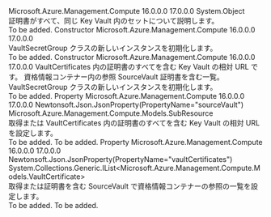 <Type Name="VaultSecretGroup" FullName="Microsoft.Azure.Management.Compute.Models.VaultSecretGroup">
  <TypeSignature Language="C#" Value="public class VaultSecretGroup" />
  <TypeSignature Language="ILAsm" Value=".class public auto ansi beforefieldinit VaultSecretGroup extends System.Object" />
  <TypeSignature Language="DocId" Value="T:Microsoft.Azure.Management.Compute.Models.VaultSecretGroup" />
  <TypeSignature Language="VB.NET" Value="Public Class VaultSecretGroup" />
  <TypeSignature Language="F#" Value="type VaultSecretGroup = class" />
  <AssemblyInfo>
    <AssemblyName>Microsoft.Azure.Management.Compute</AssemblyName>
    <AssemblyVersion>16.0.0.0</AssemblyVersion>
    <AssemblyVersion>17.0.0.0</AssemblyVersion>
  </AssemblyInfo>
  <Base>
    <BaseTypeName>System.Object</BaseTypeName>
  </Base>
  <Interfaces />
  <Docs>
    <summary>
            証明書がすべて、同じ Key Vault 内のセットについて説明します。
            </summary>
    <remarks>To be added.</remarks>
  </Docs>
  <Members>
    <Member MemberName=".ctor">
      <MemberSignature Language="C#" Value="public VaultSecretGroup ();" />
      <MemberSignature Language="ILAsm" Value=".method public hidebysig specialname rtspecialname instance void .ctor() cil managed" />
      <MemberSignature Language="DocId" Value="M:Microsoft.Azure.Management.Compute.Models.VaultSecretGroup.#ctor" />
      <MemberSignature Language="VB.NET" Value="Public Sub New ()" />
      <MemberType>Constructor</MemberType>
      <AssemblyInfo>
        <AssemblyName>Microsoft.Azure.Management.Compute</AssemblyName>
        <AssemblyVersion>16.0.0.0</AssemblyVersion>
        <AssemblyVersion>17.0.0.0</AssemblyVersion>
      </AssemblyInfo>
      <Parameters />
      <Docs>
        <summary>
            VaultSecretGroup クラスの新しいインスタンスを初期化します。
            </summary>
        <remarks>To be added.</remarks>
      </Docs>
    </Member>
    <Member MemberName=".ctor">
      <MemberSignature Language="C#" Value="public VaultSecretGroup (Microsoft.Azure.Management.Compute.Models.SubResource sourceVault = null, System.Collections.Generic.IList&lt;Microsoft.Azure.Management.Compute.Models.VaultCertificate&gt; vaultCertificates = null);" />
      <MemberSignature Language="ILAsm" Value=".method public hidebysig specialname rtspecialname instance void .ctor(class Microsoft.Azure.Management.Compute.Models.SubResource sourceVault, class System.Collections.Generic.IList`1&lt;class Microsoft.Azure.Management.Compute.Models.VaultCertificate&gt; vaultCertificates) cil managed" />
      <MemberSignature Language="DocId" Value="M:Microsoft.Azure.Management.Compute.Models.VaultSecretGroup.#ctor(Microsoft.Azure.Management.Compute.Models.SubResource,System.Collections.Generic.IList{Microsoft.Azure.Management.Compute.Models.VaultCertificate})" />
      <MemberSignature Language="VB.NET" Value="Public Sub New (Optional sourceVault As SubResource = null, Optional vaultCertificates As IList(Of VaultCertificate) = null)" />
      <MemberSignature Language="F#" Value="new Microsoft.Azure.Management.Compute.Models.VaultSecretGroup : Microsoft.Azure.Management.Compute.Models.SubResource * System.Collections.Generic.IList&lt;Microsoft.Azure.Management.Compute.Models.VaultCertificate&gt; -&gt; Microsoft.Azure.Management.Compute.Models.VaultSecretGroup" Usage="new Microsoft.Azure.Management.Compute.Models.VaultSecretGroup (sourceVault, vaultCertificates)" />
      <MemberType>Constructor</MemberType>
      <AssemblyInfo>
        <AssemblyName>Microsoft.Azure.Management.Compute</AssemblyName>
        <AssemblyVersion>16.0.0.0</AssemblyVersion>
        <AssemblyVersion>17.0.0.0</AssemblyVersion>
      </AssemblyInfo>
      <Parameters>
        <Parameter Name="sourceVault" Type="Microsoft.Azure.Management.Compute.Models.SubResource" />
        <Parameter Name="vaultCertificates" Type="System.Collections.Generic.IList&lt;Microsoft.Azure.Management.Compute.Models.VaultCertificate&gt;" />
      </Parameters>
      <Docs>
        <param name="sourceVault">VaultCertificates 内の証明書のすべてを含む Key Vault の相対 URL です。</param>
        <param name="vaultCertificates">資格情報コンテナー内の参照 SourceVault 証明書を含む一覧。</param>
        <summary>
            VaultSecretGroup クラスの新しいインスタンスを初期化します。
            </summary>
        <remarks>To be added.</remarks>
      </Docs>
    </Member>
    <Member MemberName="SourceVault">
      <MemberSignature Language="C#" Value="public Microsoft.Azure.Management.Compute.Models.SubResource SourceVault { get; set; }" />
      <MemberSignature Language="ILAsm" Value=".property instance class Microsoft.Azure.Management.Compute.Models.SubResource SourceVault" />
      <MemberSignature Language="DocId" Value="P:Microsoft.Azure.Management.Compute.Models.VaultSecretGroup.SourceVault" />
      <MemberSignature Language="VB.NET" Value="Public Property SourceVault As SubResource" />
      <MemberSignature Language="F#" Value="member this.SourceVault : Microsoft.Azure.Management.Compute.Models.SubResource with get, set" Usage="Microsoft.Azure.Management.Compute.Models.VaultSecretGroup.SourceVault" />
      <MemberType>Property</MemberType>
      <AssemblyInfo>
        <AssemblyName>Microsoft.Azure.Management.Compute</AssemblyName>
        <AssemblyVersion>16.0.0.0</AssemblyVersion>
        <AssemblyVersion>17.0.0.0</AssemblyVersion>
      </AssemblyInfo>
      <Attributes>
        <Attribute>
          <AttributeName>Newtonsoft.Json.JsonProperty(PropertyName="sourceVault")</AttributeName>
        </Attribute>
      </Attributes>
      <ReturnValue>
        <ReturnType>Microsoft.Azure.Management.Compute.Models.SubResource</ReturnType>
      </ReturnValue>
      <Docs>
        <summary>
            取得または VaultCertificates 内の証明書のすべてを含む Key Vault の相対 URL を設定します。
            </summary>
        <value>To be added.</value>
        <remarks>To be added.</remarks>
      </Docs>
    </Member>
    <Member MemberName="VaultCertificates">
      <MemberSignature Language="C#" Value="public System.Collections.Generic.IList&lt;Microsoft.Azure.Management.Compute.Models.VaultCertificate&gt; VaultCertificates { get; set; }" />
      <MemberSignature Language="ILAsm" Value=".property instance class System.Collections.Generic.IList`1&lt;class Microsoft.Azure.Management.Compute.Models.VaultCertificate&gt; VaultCertificates" />
      <MemberSignature Language="DocId" Value="P:Microsoft.Azure.Management.Compute.Models.VaultSecretGroup.VaultCertificates" />
      <MemberSignature Language="VB.NET" Value="Public Property VaultCertificates As IList(Of VaultCertificate)" />
      <MemberSignature Language="F#" Value="member this.VaultCertificates : System.Collections.Generic.IList&lt;Microsoft.Azure.Management.Compute.Models.VaultCertificate&gt; with get, set" Usage="Microsoft.Azure.Management.Compute.Models.VaultSecretGroup.VaultCertificates" />
      <MemberType>Property</MemberType>
      <AssemblyInfo>
        <AssemblyName>Microsoft.Azure.Management.Compute</AssemblyName>
        <AssemblyVersion>16.0.0.0</AssemblyVersion>
        <AssemblyVersion>17.0.0.0</AssemblyVersion>
      </AssemblyInfo>
      <Attributes>
        <Attribute>
          <AttributeName>Newtonsoft.Json.JsonProperty(PropertyName="vaultCertificates")</AttributeName>
        </Attribute>
      </Attributes>
      <ReturnValue>
        <ReturnType>System.Collections.Generic.IList&lt;Microsoft.Azure.Management.Compute.Models.VaultCertificate&gt;</ReturnType>
      </ReturnValue>
      <Docs>
        <summary>
            取得または証明書を含む SourceVault で資格情報コンテナーの参照の一覧を設定します。
            </summary>
        <value>To be added.</value>
        <remarks>To be added.</remarks>
      </Docs>
    </Member>
  </Members>
</Type>